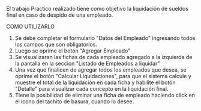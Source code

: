 El trabajo Practico realizado tiene como objetivo la liquidación de sueldos final en caso de despido de una empleado.

COMO UTILIZARLO
1) Se debe completar el formulario "Datos del Empleado" ingresando todos los campos que son obligatorios.
2) Luego se oprime el botón "Agregar Empleado"
3) Se visualizaran las fichas de cada empleado agregado a la izquierda de la pantalla en la seccion "Listado de Empleados a liquidar"
4) Una vez que finalicen de agregar todos los empleados que desea, se oprime el botón "Calcular Liquidaciones", para que el sistema calcule
   y muestre el total de la liquidación en cada ficha y habilite el botón "Detalle" para visualizar cada concepto en la liquidación final.
5) Tiene la posibilidad de eliminar una ficha de empleado haciendo click en el icono del tachito de basura, cuando lo desee.

